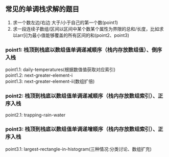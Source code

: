 ## 常见的单调栈求解的题目
1. 求一个数左边/右边 大于/小于自己的第一个数(point1)
2. 求一段连续子数组/区间以区间中某个数某个属性为界限的总和/长度，比如求以arr[i]为最小值能够覆盖的所有区间的和(point2、point3)

### point1: 栈顶到栈底以数组值单调递减顺序（栈内存放数组值）、倒序入栈
point1.1: daily-temperatures(根据数值值获取对应索引)  
point1.2: next-greater-element-i  
point1.3: next-greater-element-ii(数组扩倍)  

### point2: 栈顶到栈底以数组值单调递减顺序（栈内存放数组索引）、正序入栈
point2.1: trapping-rain-water

### point3: 栈顶到栈底以数组值单调递增顺序（栈内存放数组索引）、正序入栈
point3.1: largest-rectangle-in-histogram(三种情况:分类讨论、数组扩充)